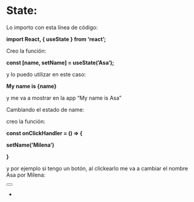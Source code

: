 # State:

Lo importo con esta línea de código: 

**import React, { useState } from ‘react’;**

Creo la función: 

**const [name, setName] = useState(’Asa’);**

y lo puedo utilizar en este caso:

**<Text>My name is {name}</Text>**

y me va a mostrar en la app “My name is Asa”

Cambiando el estado de name:

creo la función:

**const onClickHandler = () ⇒ {**

**setName(’Milena’)**

**}**

y por ejemplo si tengo un botón, al clickearlo me va a cambiar el nombre Asa por Milena:

**<Button onPress={onClickHandler}></Button>**

-
